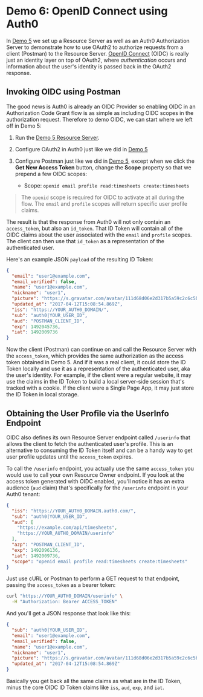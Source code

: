 # Demo 6: OpenID Connect using Auth0

In [Demo 5](../demo5_oauth2-using-auth0) we set up a Resource Server as well as an Auth0 Authorization Server to demonstrate how to use OAuth2 to authorize requests from a client (Postman) to the Resource Server. [OpenID Connect](http://openid.net/specs/openid-connect-core-1_0.html) (OIDC) is really just an identity layer on top of OAuth2, where _authentication_ occurs and information about the user's identity is passed back in the OAuth2 response.

## Invoking OIDC using Postman

The good news is Auth0 is already an OIDC Provider so enabling OIDC in an Authorization Code Grant flow is as simple as including OIDC scopes in the authorization request. Therefore to demo OIDC, we can start where we left off in Demo 5:

1. Run the [Demo 5 Resource Server](../demo5_oauth2-using-auth0#testing).
1. Configure OAuth2 in Auth0 just like we did in [Demo 5](../demo5_oauth2-using-auth0#authorization-server-auth0)
1. Configure Postman just like we did in [Demo 5](../demo5_oauth2-using-auth0#calling-the-resource-server-using-postman), except when we click the **Get New Access Token** button, change the **Scope** property so that we prepend a few OIDC scopes:

   * Scope: `openid email profile read:timesheets create:timesheets`

> The `openid` scope is required for OIDC to activate at all during the flow. The `email` and `profile` scopes will return specific user profile claims.

The result is that the response from Auth0 will not only contain an `access_token`, but also an `id_token`. That ID Token will contain all of the OIDC claims about the user associated with the `email` and `profile` scopes. The client can then use that `id_token` as a representation of the authenticated user. 

Here's an example JSON `payload` of the resulting ID Token:

```json
{
  "email": "user1@example.com",
  "email_verified": false,
  "name": "user1@example.com",
  "nickname": "user1",
  "picture": "https://s.gravatar.com/avatar/111d68d06e2d317b5a59c2c6c5bad808?s=480&r=pg&d=https%3A%2F%2Fcdn.auth0.com%2Favatars%2Fus.png",
  "updated_at": "2017-04-12T15:08:54.869Z",
  "iss": "https://YOUR_AUTH0_DOMAIN/",
  "sub": "auth0|YOUR_USER_ID",
  "aud": "POSTMAN_CLIENT_ID",
  "exp": 1492045736,
  "iat": 1492009736
}
```

Now the client (Postman) can continue on and call the Resource Server with the `access_token`, which provides the same authorization as the access token obtained in Demo 5. And if it was a real client, it could store the ID Token locally and use it as a representation of the authenticated user, aka the user's identity. For example, if the client were a regular website, it may use the claims in the ID Token to build a local server-side session that's tracked with a cookie. If the client were a Single Page App, it may just store the ID Token in local storage.

## Obtaining the User Profile via the UserInfo Endpoint

OIDC also defines its own Resource Server endpoint called `/userinfo` that allows the client to fetch the authenticated user's profile. This is an alternative to consuming the ID Token itself and can be a handy way to get user profile updates until the `access_token` expires.

To call the `/userinfo` endpoint, you actually use the same `access_token` you would use to call your own Resource Owner endpoint. If you look at the access token generated with OIDC enabled, you'll notice it has an extra audience (`aud` claim) that's specifically for the `/userinfo` endpoint in your Auth0 tenant:

```json
{
  "iss": "https://YOUR_AUTH0_DOMAIN.auth0.com/",
  "sub": "auth0|YOUR_USER_ID",
  "aud": [
    "https://example.com/api/timesheets",
    "https://YOUR_AUTH0_DOMAIN/userinfo"
  ],
  "azp": "POSTMAN_CLIENT_ID",
  "exp": 1492096136,
  "iat": 1492009736,
  "scope": "openid email profile read:timesheets create:timesheets"
}
```

Just use cURL or Postman to perform a GET request to that endpoint, passing the `access_token` as a bearer token:

```bash
curl "https://YOUR_AUTH0_DOMAIN/userinfo" \
  -H "Authorization: Bearer ACCESS_TOKEN"
```

And you'll get a JSON response that look like this:

```json
{
  "sub": "auth0|YOUR_USER_ID",
  "email": "user1@example.com",
  "email_verified": false,
  "name": "user1@example.com",
  "nickname": "user1",
  "picture": "https://s.gravatar.com/avatar/111d68d06e2d317b5a59c2c6c5bad808?s=480&r=pg&d=https%3A%2F%2Fcdn.auth0.com%2Favatars%2Fus.png",
  "updated_at": "2017-04-12T15:08:54.869Z"
}
```

Basically you get back all the same claims as what are in the ID Token, minus the core OIDC ID Token claims like `iss`, `aud`, `exp`, and `iat`.
